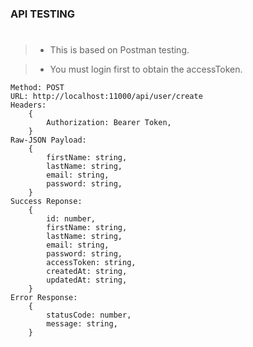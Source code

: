 ### API TESTING
#
> - This is based on Postman testing.

> - You must login first to obtain the accessToken.

```plaintext
Method: POST
URL: http://localhost:11000/api/user/create
Headers:
    {
        Authorization: Bearer Token,
    }
Raw-JSON Payload:
    {
        firstName: string,
        lastName: string,
        email: string,
        password: string,
    }
Success Reponse:
    {
        id: number,
        firstName: string,
        lastName: string,
        email: string,
        password: string,
        accessToken: string,
        createdAt: string,
        updatedAt: string,
    }
Error Response:
    {
        statusCode: number,
        message: string,
    }
```

